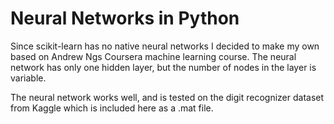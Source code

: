 # Neural Networks in Python

Since scikit-learn has no native neural networks I decided to make my own based on Andrew Ngs Coursera machine learning course.
The neural network has only one hidden layer, but the number of nodes in the layer is variable.

The neural network works well, and is tested on the digit recognizer dataset from Kaggle which is included here as a .mat file.

